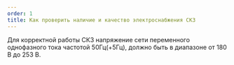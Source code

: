 ```yaml
---
order: 1
title: Как проверить наличие и качество электроснабжения СКЗ
---
```


Для корректной работы СКЗ напряжение сети переменного однофазного тока частотой 50Гц(+5Гц), должно быть в диапазоне от 180 В до 253 В.



